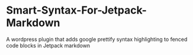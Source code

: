 Smart-Syntax-For-Jetpack-Markdown
=================================

A wordpress plugin that adds google prettify syntax highlighting to fenced code blocks in Jetpack markdown
